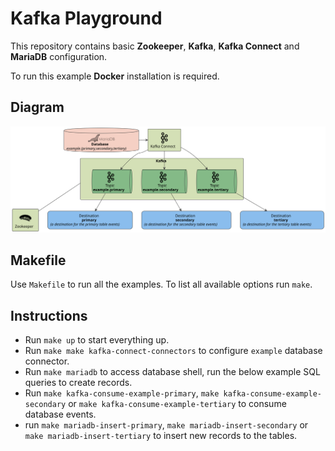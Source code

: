 # Kafka Playground

This repository contains basic **Zookeeper**, **Kafka**, **Kafka Connect** and **MariaDB** configuration.

To run this example **Docker** installation is required.

## Diagram

![](diagram/flow.svg)

## Makefile

Use `Makefile` to run all the examples. To list all available options run `make`.

## Instructions

- Run `make up` to start everything up.
- Run `make make kafka-connect-connectors` to configure `example` database connector.
- Run `make mariadb` to access database shell, run the below example SQL queries to create records. 
- Run `make kafka-consume-example-primary`, `make kafka-consume-example-secondary` or `make kafka-consume-example-tertiary` to consume database events.
- run `make mariadb-insert-primary`, `make mariadb-insert-secondary` or `make mariadb-insert-tertiary` to insert new records to the tables.
